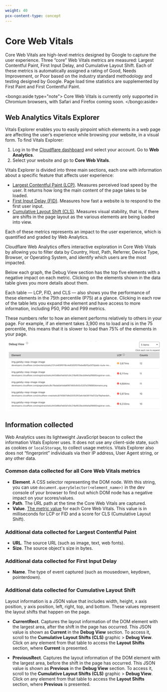 ```yaml
---
weight: 40
pcx-content-type: concept
---
```


# Core Web Vitals

Core Web Vitals are high-level metrics designed by Google to capture the user experience. Three “core” Web Vitals metrics are measured: Largest Contentful Paint, First Input Delay, and Cumulative Layout Shift. Each of these metrics is automatically assigned a rating of Good, Needs Improvement, or Poor based on the industry standard methodology and testing designed by Google. Page load time statistics are supplemented by First Paint and First Contentful Paint.

<bongo:aside type="note">
Core Web Vitals is currently only supported in Chromium browsers, with Safari and Firefox coming soon.
</bongo:aside>

## Web Analytics Vitals Explorer

Vitals Explorer enables you to easily pinpoint which elements in a web page are affecting the user’s experience while browsing your website, in a visual form.
To find Vitals Explorer:

1. Log in to the [Cloudflare dashboard](https://dash.cloudflare.com/) and select your account. Go to **Web Analytics**.
1. Select your website and go to **Core Web Vitals**.

Vitals Explorer is divided into three main sections, each one with information about a specific feature that affects user experience:

- [Largest Contentful Paint (LCP)](https://web.dev/optimize-lcp/). Measures perceived load speed by the user. It returns how long the main content of the page takes to be loaded.
- [First Input Delay (FID)](https://web.dev/optimize-fid/). Measures how fast a website is to respond to the first user input.
- [Cumulative Layout Shift (CLS)](https://web.dev/optimize-cls/). Measures visual stability, that is, if there are shifts in the page layout as the various elements are being loaded into view.

Each of these metrics represents an impact to the user experience, which is quantified and graded by Web Analytics.

Cloudflare Web Analytics offers interactive exploration in Core Web Vitals by allowing you to filter data by Country, Host, Path, Referrer, Device Type, Browser, or Operating System, and identify which users are the most impacted.

Below each graph, the Debug View section has the top five elements with a negative impact on each metric. Clicking on the elements shown in the data table gives you more details about them.

Each table — LCP, FID, and CLS — also shows you the performance of these elements in the 75th percentile (P75) at a glance. Clicking in each row of the table lets you expand the element and have access to more information, including P50, P90 and P99 metrics.

These numbers refer to how an element performs relatively to others in your page. For example, if an element takes 3,900 ms to load and is in the 75 percentile, this means that it is slower to load than 75% of the elements in your page.

![Debug view](../../../static/images/core-web-vitals-debug-view.png)

## Information collected

Web Analytics uses its lightweight JavaScript beacon to collect the information Vitals Explorer uses. It does not use any client-side state, such as cookies or `localStorage`, to collect usage metrics. Vitals Explorer also does not “fingerprint” individuals via their IP address, User Agent string, or any other data.

### Common data collected for all Core Web Vitals metrics

- **Element**. A CSS selector representing the DOM node. With this string, you can use `document.querySelector(<element_name>)` in the dev console of your browser to find out which DOM node has a negative impact on your scores/values.
- **Path**. The URL path at the time the Core Web Vitals are captured.
- **Value**. [The metric value](https://web.dev/cls/#layout-shift-score) for each Core Web Vitals. This value is in milliseconds for LCP or FID and a score for CLS (Cumulative Layout Shift).

### Additional data collected for Largest Contentful Paint

- **URL**. The source URL (such as image, text, web fonts).
- **Size**. The source object's size in bytes.

### Additional data collected for First Input Delay

- **Name**. The type of event captured (such as mousedown, keydown, pointerdown).

### Additional data collected for Cumulative Layout Shift

Layout information is a JSON value that includes width, height, x axis position, y axis position, left, right, top, and bottom. These values represent the layout shifts that happen on the page.

- **CurrentRect**. Captures the layout information of the DOM element with the largest area, after the shift in the page has occurred. This JSON value is shown as **Current** in the **Debug View** section. To access it, scroll to the **Cumulative Layout Shifts (CLS)** graphic > **Debug View**. Click on any element from that table to access the **Layout Shifts** section, where **Current** is presented.

- **PreviousRect**. Captures the layout information of the DOM element with the largest area, before the shift in the page has occurred. This JSON value is shown as **Previous** in the **Debug View** section. To access it, scroll to the **Cumulative Layout Shifts (CLS)** graphic > **Debug View**. Click on any element from that table to access the **Layout Shifts** section, where **Previous** is presented.

